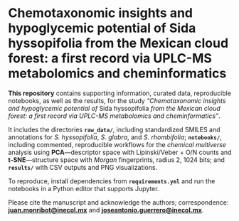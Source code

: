 # **Chemotaxonomic insights and hypoglycemic potential of Sida hyssopifolia from the Mexican cloud forest: a first record via UPLC-MS metabolomics and cheminformatics**

**This repository** contains supporting information, curated data, reproducible notebooks, as well as the results, for the study *“Chemotaxonomic insights and hypoglycemic potential of* Sida hyssopifolia *from the Mexican cloud forest: a first record via UPLC-MS metabolomics and cheminformatics”*.

It includes the directories **`raw_data/`**, including standardized SMILES and annotations for *S. hyssopifolia*, *S. glabra*, and *S. rhombifolia*; **`notebooks/`**, including commented, reproducible workflows for the *chemical multiverse* analysis using **PCA**—descriptor space with Lipinski/Veber + O/N counts and **t-SNE**—structure space with *Morgan* fingerprints, radius 2, 1024 bits; and **`results/`** with CSV outputs and PNG visualizations.

To reproduce, install dependencies from **`requirements.yml`** and run the notebooks in a Python editor that supports Jupyter.

Please cite the manuscript and acknowledge the authors; correspondence: **juan.monribot@inecol.mx** and **joseantonio.guerrero@inecol.mx**.